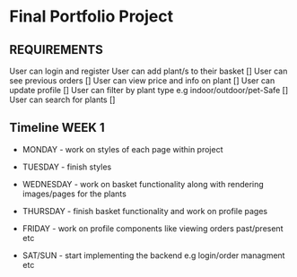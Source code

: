 # Final Portfolio Project

## REQUIREMENTS

User can login and register User can add plant/s to their basket []
User can see previous orders []
User can view price and info on plant []
User can update profile []
User can filter by plant type e.g indoor/outdoor/pet-Safe []
User can search for plants []

## Timeline WEEK 1

- MONDAY - work on styles of each page within project

- TUESDAY - finish styles

- WEDNESDAY - work on basket functionality along with rendering images/pages for the plants

- THURSDAY -  finish basket functionality and work on profile pages

- FRIDAY - work on profile components like viewing orders past/present etc

- SAT/SUN - start implementing the backend e.g login/order managment etc
